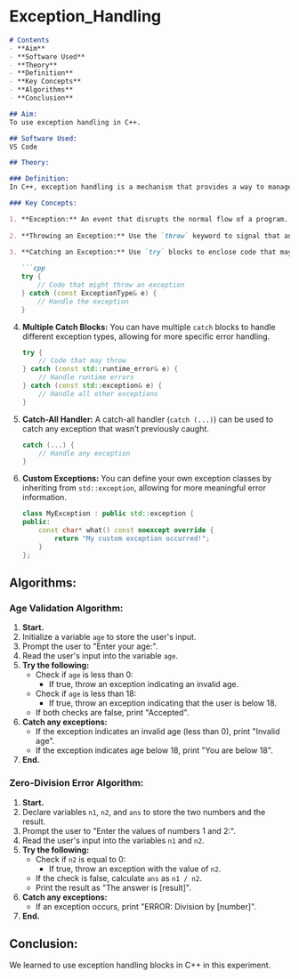 # Exception_Handling
```markdown
# Contents
- **Aim**
- **Software Used**
- **Theory**
- **Definition**
- **Key Concepts**
- **Algorithms**
- **Conclusion**

## Aim:
To use exception handling in C++.

## Software Used:
VS Code

## Theory:

### Definition:
In C++, exception handling is a mechanism that provides a way to manage errors and exceptional situations in a structured manner. The primary components involved in exception handling are:

### Key Concepts:

1. **Exception:** An event that disrupts the normal flow of a program. In C++, exceptions are typically represented as objects derived from the `std::exception` class.
   
2. **Throwing an Exception:** Use the `throw` keyword to signal that an error has occurred. This transfers control to a nearby `catch` block.

3. **Catching an Exception:** Use `try` blocks to enclose code that may throw exceptions. Corresponding `catch` blocks handle specific types of exceptions.
   
   ```cpp
   try {
       // Code that might throw an exception
   } catch (const ExceptionType& e) {
       // Handle the exception
   }
   ```

4. **Multiple Catch Blocks:** You can have multiple `catch` blocks to handle different exception types, allowing for more specific error handling.
   
   ```cpp
   try {
       // Code that may throw
   } catch (const std::runtime_error& e) {
       // Handle runtime errors
   } catch (const std::exception& e) {
       // Handle all other exceptions
   }
   ```

5. **Catch-All Handler:** A catch-all handler (`catch (...)`) can be used to catch any exception that wasn’t previously caught.

   ```cpp
   catch (...) {
       // Handle any exception
   }
   ```

6. **Custom Exceptions:** You can define your own exception classes by inheriting from `std::exception`, allowing for more meaningful error information.
   
   ```cpp
   class MyException : public std::exception {
   public:
       const char* what() const noexcept override {
           return "My custom exception occurred!";
       }
   };
   ```

## Algorithms:

### Age Validation Algorithm:
1. **Start.**
2. Initialize a variable `age` to store the user's input.
3. Prompt the user to "Enter your age:".
4. Read the user's input into the variable `age`.
5. **Try the following:**
   - Check if `age` is less than 0:
     - If true, throw an exception indicating an invalid age.
   - Check if `age` is less than 18:
     - If true, throw an exception indicating that the user is below 18.
   - If both checks are false, print "Accepted".
6. **Catch any exceptions:**
   - If the exception indicates an invalid age (less than 0), print "Invalid age".
   - If the exception indicates age below 18, print "You are below 18".
7. **End.**

### Zero-Division Error Algorithm:
1. **Start.**
2. Declare variables `n1`, `n2`, and `ans` to store the two numbers and the result.
3. Prompt the user to "Enter the values of numbers 1 and 2:".
4. Read the user's input into the variables `n1` and `n2`.
5. **Try the following:**
   - Check if `n2` is equal to 0:
     - If true, throw an exception with the value of `n2`.
   - If the check is false, calculate `ans` as `n1 / n2`.
   - Print the result as "The answer is [result]".
6. **Catch any exceptions:**
   - If an exception occurs, print "ERROR: Division by [number]".
7. **End.**

## Conclusion:
We learned to use exception handling blocks in C++ in this experiment.
